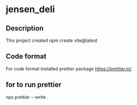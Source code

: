 # jensen_deli

## Description
This project created npm create vite@latest

## Code format
For code format installed prettier package https://prettier.io/

## for to run prettier
 npx prettier --write .
